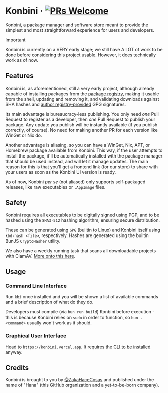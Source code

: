 # Konbini &middot; [![PRs Welcome](https://img.shields.io/badge/PRs-welcome-blue)](https://github.com/hanaorg/konbini/blob/master/CONTRIBUTING.md)

Konbini, a package manager and software store meant to provide the simplest and most straightforward experience for users and developers.

> [!IMPORTANT]
> Konbini is currently on a VERY early stage; we still have A LOT of work to be done before considering this project usable. However, it does technically work as of now.

## Features

Konbini is, as aforementioned, still a very early project, although already capable of installing packages from the [package registry](https://github.com/HanaOrg/KonbiniPkgs), making it usable from the shell, updating and removing it, and validating downloads against SHA hashes and [author registry-provided](https://github.com/HanaOrg/KonbiniAuthors) GPG signatures.

Its main advantage is bureaucracy-less publishing. You only need _one_ Pull Request to register as a developer, then _one_ Pull Request to publish your package. Any update you publish will be instantly available (if you publish correctly, of course). No need for making another PR for each version like WinGet or Nix do.

Another advantage is aliasing, so you can have a WinGet, Nix, APT, or Homebrew package available from Konbini. This way, if the user attempts to install the package, it'll be automatically installed with the package manager that should be used instead, and will let it manage updates. The main reason for this is that you'll get a frontend link (for our store) to share with your users as soon as the Konbini UI version is ready.

As of now, Konbini _per se_ (not aliased) only supports self-packaged releases, like raw executables or `.AppImage` files.

## Safety

Konbini requires all executables to be digitally signed using PGP, and to be hashed using the `SHA3-512` hashing algorithm, ensuring secure distribution.

These can be generated using `GPG` (builtin to Linux) and Konbini itself using `kbd-hash <file>`, respectively. Hashes are generated using the builtin BunJS `CryptoHasher` utility.

We also have a weekly running task that scans all downloadable projects with ClamAV. [More onto this here](./guard/README.md).

## Usage

### Command Line Interface

Run `kbi` once installed and you will be shown a list of available commands and a brief description of what do they do.

Developers must compile (via `bun run build`) Konbini before execution - this is because Konbini relies on `sudo` in order to function, so `bun . <command>` usually won't work as it should.

### Graphical User Interface

Head to `https://konbini.vercel.app`. It requires the [CLI to be installed](#command-line-interface) anyway.

## Credits

Konbini is brought to you by [@ZakaHaceCosas](https://github.com/ZakaHaceCosas) and published under the name of "Hana" (this GitHub organization and a yet-to-be-born company).
